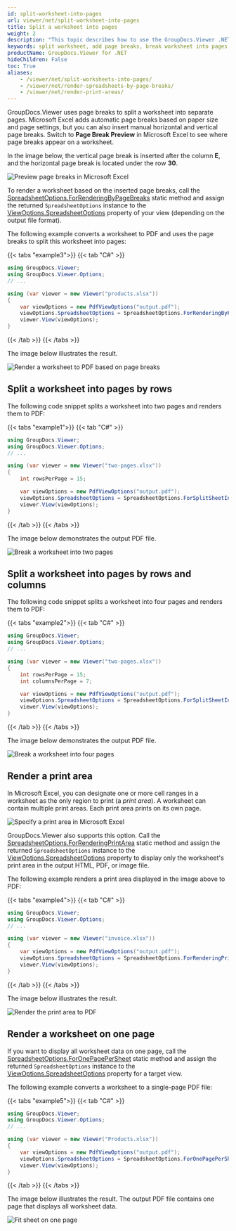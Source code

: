 ```yaml
---
id: split-worksheet-into-pages
url: viewer/net/split-worksheet-into-pages
title: Split a worksheet into pages
weight: 2
description: "This topic describes how to use the GroupDocs.Viewer .NET API (C#) to split worksheets into pages when rendering spreadsheet files to HTML, PDF, and image formats."
keywords: split worksheet, add page breaks, break worksheet into pages, print area, excel to pdf, xlsx to pdf, xls to pdf, excel to html, xlsx to html, xls to html
productName: GroupDocs.Viewer for .NET
hideChildren: False
toc: True
aliases:
    - /viewer/net/split-worksheets-into-pages/
    - /viewer/net/render-spreadsheets-by-page-breaks/
    - /viewer/net/render-print-areas/
---
```


GroupDocs.Viewer uses page breaks to split a worksheet into separate pages. Microsoft Excel adds automatic page breaks based on paper size and page settings, but you can also insert manual horizontal and vertical page breaks. Switch to **Page Break Preview** in Microsoft Excel to see where page breaks appear on a worksheet.

In the image below, the vertical page break is inserted after the column **E**, and the horizontal page break is located under the row **30**.

![Preview page breaks in Microsoft Excel](/viewer/net/images/rendering-basics/render-spreadsheets/excel-page-break-preview.png)

To render a worksheet based on the inserted page breaks, call the [SpreadsheetOptions.ForRenderingByPageBreaks](https://reference.groupdocs.com/viewer/net/groupdocs.viewer.options/spreadsheetoptions/methods/forrenderingbypagebreaks) static method and assign the returned `SpreadsheetOptions` instance to the [ViewOptions.SpreadsheetOptions](https://reference.groupdocs.com/viewer/net/groupdocs.viewer.options/baseviewoptions/properties/spreadsheetoptions) property of your view (depending on the output file format).

The following example converts a worksheet to PDF and uses the page breaks to split this worksheet into pages:

{{< tabs "example3">}}
{{< tab "C#" >}}
```cs
using GroupDocs.Viewer;
using GroupDocs.Viewer.Options;
// ...

using (var viewer = new Viewer("products.xlsx"))
{
    var viewOptions = new PdfViewOptions("output.pdf");
    viewOptions.SpreadsheetOptions = SpreadsheetOptions.ForRenderingByPageBreaks();
    viewer.View(viewOptions);
}
```
{{< /tab >}}
{{< /tabs >}}

The image below illustrates the result.

![Render a worksheet to PDF based on page breaks](/viewer/net/images/rendering-basics/render-spreadsheets/render-by-page-breaks.png)

## Split a worksheet into pages by rows

The following code snippet splits a worksheet into two pages and renders them to PDF:

{{< tabs "example1">}}
{{< tab "C#" >}}
```cs
using GroupDocs.Viewer;
using GroupDocs.Viewer.Options;
// ...

using (var viewer = new Viewer("two-pages.xlsx"))
{
    int rowsPerPage = 15;

    var viewOptions = new PdfViewOptions("output.pdf");
    viewOptions.SpreadsheetOptions = SpreadsheetOptions.ForSplitSheetIntoPages(rowsPerPage);
    viewer.View(viewOptions);
}
```
{{< /tab >}}
{{< /tabs >}}

The image below demonstrates the output PDF file.

![Break a worksheet into two pages](/viewer/net/images/rendering-basics/render-spreadsheets/render-two-pages.png)

## Split a worksheet into pages by rows and columns

The following code snippet splits a worksheet into four pages and renders them to PDF:

{{< tabs "example2">}}
{{< tab "C#" >}}
```cs
using GroupDocs.Viewer;
using GroupDocs.Viewer.Options;
// ...

using (var viewer = new Viewer("two-pages.xlsx"))
{
    int rowsPerPage = 15;
    int columnsPerPage = 7;

    var viewOptions = new PdfViewOptions("output.pdf");
    viewOptions.SpreadsheetOptions = SpreadsheetOptions.ForSplitSheetIntoPages(rowsPerPage, columnsPerPage);
    viewer.View(viewOptions);
}
```
{{< /tab >}}
{{< /tabs >}}

The image below demonstrates the output PDF file.

![Break a worksheet into four pages](/viewer/net/images/rendering-basics/render-spreadsheets/render-four-pages.png)

## Render a print area

In Microsoft Excel, you can designate one or more cell ranges in a worksheet as the only region to print (a _print area_). A worksheet can contain multiple print areas. Each print area prints on its own page.

![Specify a print area in Microsoft Excel](/viewer/net/images/rendering-basics/render-spreadsheets/excel-set-print-area.png)

GroupDocs.Viewer also supports this option. Call the [SpreadsheetOptions.ForRenderingPrintArea](https://reference.groupdocs.com/viewer/net/groupdocs.viewer.options/spreadsheetoptions/methods/forrenderingprintarea) static method and assign the returned `SpreadsheetOptions` instance to the [ViewOptions.SpreadsheetOptions](https://reference.groupdocs.com/viewer/net/groupdocs.viewer.options/baseviewoptions/properties/spreadsheetoptions) property to display only the worksheet's print area in the output HTML, PDF, or image file.

The following example renders a print area displayed in the image above to PDF:

{{< tabs "example4">}}
{{< tab "C#" >}}
```cs
using GroupDocs.Viewer;
using GroupDocs.Viewer.Options;
// ...

using (var viewer = new Viewer("invoice.xlsx"))
{
    var viewOptions = new PdfViewOptions("output.pdf");
    viewOptions.SpreadsheetOptions = SpreadsheetOptions.ForRenderingPrintArea();
    viewer.View(viewOptions);
}
```
{{< /tab >}}
{{< /tabs >}}

The image below illustrates the result.

![Render the print area to PDF](/viewer/net/images/rendering-basics/render-spreadsheets/render-print-area.png)

## Render a worksheet on one page

If you want to display all worksheet data on one page, call the [SpreadsheetOptions.ForOnePagePerSheet](https://reference.groupdocs.com/viewer/net/groupdocs.viewer.options/spreadsheetoptions/foronepagepersheet/) static method and assign the returned `SpreadsheetOptions` instance to the [ViewOptions.SpreadsheetOptions](https://reference.groupdocs.com/viewer/net/groupdocs.viewer.options/baseviewoptions/properties/spreadsheetoptions) property for a target view.

The following example converts a worksheet to a single-page PDF file:

{{< tabs "example5">}}
{{< tab "C#" >}}
```cs
using GroupDocs.Viewer;
using GroupDocs.Viewer.Options;
// ...

using (var viewer = new Viewer("Products.xlsx"))
{
    var viewOptions = new PdfViewOptions("output.pdf");
    viewOptions.SpreadsheetOptions = SpreadsheetOptions.ForOnePagePerSheet();
    viewer.View(viewOptions);
}
```
{{< /tab >}}
{{< /tabs >}}

The image below illustrates the result. The output PDF file contains one page that displays all worksheet data.

![Fit sheet on one page](/viewer/net/images/rendering-basics/render-spreadsheets/render-on-one-page.png)